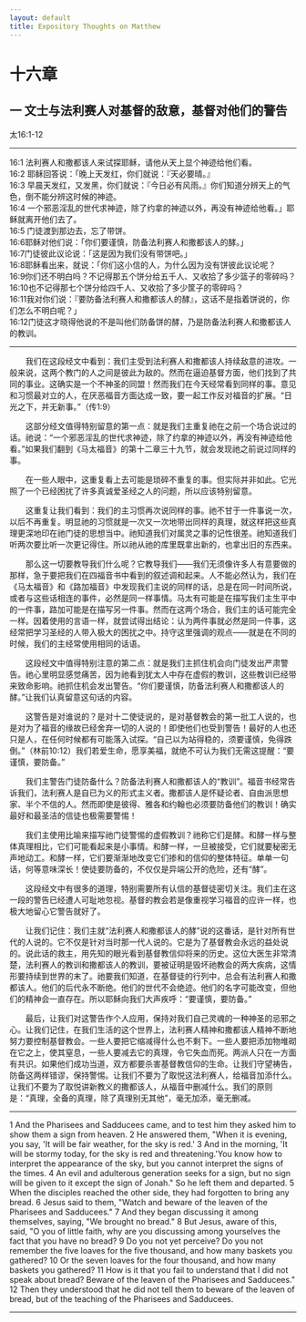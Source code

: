 ```yaml
---
layout: default
title: Expository Thoughts on Matthew
---
```


# 十六章 

## 一 文士与法利赛人对基督的敌意，基督对他们的警告

太16:1-12

***

16:1 法利赛人和撒都该人来试探耶稣，请他从天上显个神迹给他们看。<br>
16:2 耶稣回答说：「晚上天发红，你们就说：『天必要晴。』<br>
16:3 早晨天发红，又发黑，你们就说：『今日必有风雨。』你们知道分辨天上的气色，倒不能分辨这时候的神迹。<br>
16:4 一个邪恶淫乱的世代求神迹，除了约拿的神迹以外，再没有神迹给他看。」耶稣就离开他们去了。<br>
16:5 门徒渡到那边去，忘了带饼。<br>
16:6耶稣对他们说：「你们要谨慎，防备法利赛人和撒都该人的酵。」<br>
16:7门徒彼此议论说：「这是因为我们没有带饼吧。」<br>
16:8耶稣看出来，就说：「你们这小信的人，为什么因为没有饼彼此议论呢？<br>
16:9你们还不明白吗？不记得那五个饼分给五千人、又收拾了多少篮子的零碎吗？<br>
16:10也不记得那七个饼分给四千人、又收拾了多少筐子的零碎吗？<br>
16:11我对你们说：『要防备法利赛人和撒都该人的酵』，这话不是指着饼说的，你们怎么不明白呢？」<br>
16:12门徒这才晓得他说的不是叫他们防备饼的酵，乃是防备法利赛人和撒都该人的教训。<br>

***

&emsp;&emsp;我们在这段经文中看到：我们主受到法利赛人和撒都该人持续敌意的进攻。一般来说，这两个教门的人之间是彼此为敌的。然而在逼迫基督方面，他们找到了共同的事业。这确实是一个不神圣的同盟！然而我们在今天经常看到同样的事。意见和习惯最对立的人，在厌恶福音方面达成一致，要一起工作反对福音的扩展。“日光之下，并无新事。”（传1:9）

&emsp;&emsp;这部分经文值得特别留意的第一点：就是我们主重复祂在之前一个场合说过的话。祂说：“一个邪恶淫乱的世代求神迹，除了约拿的神迹以外，再没有神迹给他看。”如果我们翻到《马太福音》的第十二章三十九节，就会发现祂之前说过同样的事。

&emsp;&emsp;在一些人眼中，这重复看上去可能是琐碎不重复的事。但实际并非如此。它光照了一个已经困扰了许多真诚爱圣经之人的问题，所以应该特别留意。

&emsp;&emsp;这重复让我们看到：我们的主习惯再次说同样的事。祂不甘于一件事说一次，以后不再重复。明显祂的习惯就是一次又一次地带出同样的真理，就这样把这些真理更深地印在祂门徒的思想当中。祂知道我们对属灵之事的记性很差。祂知道我们听两次要比听一次更记得住。所以祂从祂的库里既拿出新的，也拿出旧的东西来。

&emsp;&emsp;那么这一切要教导我们什么呢？它教导我们——我们无须像许多人有意要做的那样，急于要把我们在四福音书中看到的叙述调和起来。人不能必然认为，我们在《马太福音》和《路加福音》中发现我们主说的同样的话，总是在同一时间所说，或者与这些话相连的事件，必然是同一样事情。马太有可能是在描写我们主生平中的一件事，路加可能是在描写另一件事。然而在这两个场合，我们主的话可能完全一样。因着使用的言语一样，就尝试得出结论：认为两件事就必然是同一件事，这经常把学习圣经的人带入极大的困扰之中。持守这里强调的观点——就是在不同的时候，我们的主经常使用相同的话语。

&emsp;&emsp;这段经文中值得特别注意的第二点：就是我们主抓住机会向门徒发出严肃警告。祂心里明显感觉痛苦，因为祂看到犹太人中存在虚假的教训，这些教训已经带来致命影响。祂抓住机会发出警告。“你们要谨慎，防备法利赛人和撒都该人的酵。”让我们认真留意这句话的内容。

&emsp;&emsp;这警告是对谁说的？是对十二使徒说的，是对基督教会的第一批工人说的，也是对为了福音的缘故已经舍弃一切的人说的！即使他们也受到警告！最好的人也还只是人，在任何时候都有可能落入试探。“自己以为站得稳的，须要谨慎，免得跌倒。”（林前10:12）我们若爱生命，愿享美福，就绝不可认为我们无需这提醒：“要谨慎，要防备。”

&emsp;&emsp;我们主警告门徒防备什么？防备法利赛人和撒都该人的“教训”。福音书经常告诉我们，法利赛人是自已为义的形式主义者。撒都该人是怀疑论者、自由派思想家、半个不信的人。然而即使是彼得、雅各和约翰也必须要防备他们的教训！确实最好和最圣洁的信徒也极需要警惕！

&emsp;&emsp;我们主使用比喻来描写祂门徒警惕的虚假教训？祂称它们是酵。和酵一样与整体真理相比，它们可能看起来是小事情。和酵一样，一旦被接受，它们就要秘密无声地动工。和酵一样，它们要渐渐地改变它们掺和的信仰的整体特征。单单一句话，何等意味深长！使徒要防备的，不仅仅是异端公开的危险，还有“酵”。

&emsp;&emsp;这段经文中有很多的道理，特别需要所有认信的基督徒密切关注。我们主在这一段的警告已经遭人可耻地忽视。基督的教会若是像重视学习福音的应许一样，也极大地留心它警告就好了。

&emsp;&emsp;让我们记住：我们主就“法利赛人和撒都该人的酵”说的这番话，是针对所有世代的人说的。它不仅是针对当时那一代人说的。它是为了基督教会永远的益处说的。说此话的救主，用先知的眼光看到基督教信仰将来的历史。这位大医生非常清楚，法利赛人的教训和撒都该人的教训，要被证明是毁坏祂教会的两大疾病，这情形要持续到世界的末了。祂要我们知道，在基督徒的行列中，总会有法利赛人和撒都该人。他们的后代永不断绝。他们的世代不会绝迹。他们的名字可能改变，但他们的精神会一直存在。所以耶稣向我们大声疾呼：“要谨慎，要防备。”

&emsp;&emsp;最后，让我们对这警告作个人应用，保持对我们自己灵魂的一种神圣的忌邪之心。让我们记住，在我们生活的这个世界上，法利赛人精神和撒都该人精神不断地努力要控制基督教会。一些人要把它缩减得什么也不剩下。一些人要把添加物堆砌在它之上，使其窒息，一些人要减去它的真理，令它失血而死。两派人只在一方面有共识。如果他们成功当道，双方都要杀害基督教信仰的生命。让我们守望祷告，防备这两样错谬，保持警惕。让我们不要为了取悦这法利赛人，给福音加添什么。让我们不要为了取悦讲新教义的撒都该人，从福音中删减什么。我们的原则是：“真理，全备的真理，除了真理别无其他”，毫无加添，毫无删减。

***

1 And the Pharisees and Sadducees came, and to test him they asked him to show them a sign from heaven. 2 He answered them, "When it is evening, you say, 'It will be fair weather, for the sky is red.' 3 And in the morning, 'It will be stormy today, for the sky is red and threatening.'You know how to interpret the appearance of the sky, but you cannot interpret the signs of the times. 4 An evil and adulterous generation seeks for a sign, but no sign will be given to it except the sign of Jonah." So he left them and departed. 5 When the disciples reached the other side, they had forgotten to bring any bread. 6 Jesus said to them, "Watch and beware of the leaven of the Pharisees and Sadducees." 7 And they began discussing it among themselves, saying, "We brought no bread." 8 But Jesus, aware of this, said, "O you of little faith, why are you discussing among yourselves the fact that you have no bread? 9 Do you not yet perceive? Do you not remember the five loaves for the five thousand, and how many baskets you gathered? 10 Or the seven loaves for the four thousand, and how many baskets you gathered? 11 How is it that you fail to understand that I did not speak about bread? Beware of the leaven of the Pharisees and Sadducees." 12 Then they understood that he did not tell them to beware of the leaven of bread, but of the teaching of the Pharisees and Sadducees.

***
